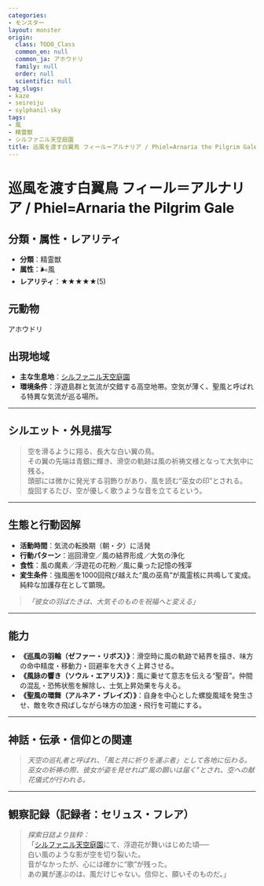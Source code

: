 ```yaml
---
categories:
- モンスター
layout: monster
origin:
  class: TODO_Class
  common_en: null
  common_ja: アホウドリ
  family: null
  order: null
  scientific: null
tag_slugs:
- kaze
- seireiju
- sylphanil-sky
tags:
- 風
- 精霊獣
- シルファニル天空庭園
title: 巡風を渡す白翼鳥 フィール＝アルナリア / Phiel=Arnaria the Pilgrim Gale
---
```


# 巡風を渡す白翼鳥 フィール＝アルナリア / Phiel=Arnaria the Pilgrim Gale

## 分類・属性・レアリティ
* **分類**：精霊獣  
* **属性**：🌬風  
* **レアリティ**：★★★★★(5)

## 元動物
アホウドリ

## 出現地域
* **主な生息地**：[シルファニル天空庭園](../place/sylphanil_sky.md)  
* **環境条件**：浮遊島群と気流が交錯する高空地帯。空気が薄く、聖風と呼ばれる特異な気流が巡る場所。

---

## シルエット・外見描写
> 空を滑るように翔る、長大な白い翼の鳥。  
> その翼の先端は青銀に輝き、滑空の軌跡は風の祈祷文様となって大気中に残る。  
> 頭部には微かに発光する羽飾りがあり、風を読む“巫女の印”とされる。  
> 旋回するたび、空が優しく歌うような音を立てるという。

---

## 生態と行動図解
* **活動時間**：気流の転換期（朝・夕）に活発  
* **行動パターン**：巡回滑空／風の結界形成／大気の浄化  
* **食性**：風の魔素／浮遊花の花粉／風に乗った記憶の残滓  
* **変生条件**：強風圏を1000回飛び越えた“風の巫鳥”が風霊核に共鳴して変成。純粋な加護存在として顕現。

> *「彼女の羽ばたきは、大気そのものを祝福へと変える」*

---

## 能力
* **《巡風の羽輪（ゼファー・リボス）》**：滑空時に風の軌跡で結界を描き、味方の命中精度・移動力・回避率を大きく上昇させる。  
* **《風詠の響き（ソウル・エアリス）》**：風に乗せて意志を伝える“聖音”。仲間の混乱・恐怖状態を解除し、士気上昇効果を与える。  
* **《聖風の環舞（アルネア・ブレイズ）》**：自身を中心とした螺旋風域を発生させ、敵を吹き飛ばしながら味方の加速・飛行を可能にする。

---

## 神話・伝承・信仰との関連
> *天空の巡礼者と呼ばれ、「風と共に祈りを運ぶ者」として各地に伝わる。  
> 巫女の祈祷の際、彼女が姿を見せれば“風の願いは届く”とされ、空への献花儀式が行われる。*

---

## 観察記録（記録者：セリュス・フレア）

> *探索日誌より抜粋：*  
> 「[シルファニル天空庭園](../place/sylphanil_sky.md)にて、浮遊花が舞いはじめた頃──  
> 白い風のような影が空を切り裂いた。  
> 音がなかったが、心には確かに“歌”が残った。  
> あの翼が運ぶのは、風だけじゃない。信仰と、願いそのものだ。」